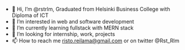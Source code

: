 - 👋 Hi, I’m @rstrlm, Graduated from Helsinki Business College with Diploma of ICT 
- 👀 I’m interested in web and software development
- 🌱 I’m currently learning fullstack with MERN stack 
- 💞️ I’m looking for internship, work, projects
- 📫 How to reach me risto.reilama@gmail.com or on twitter @Rst_Rlm

<!---
rstrlm/rstrlm is a ✨ special ✨ repository because its `README.md` (this file) appears on your GitHub profile.
You can click the Preview link to take a look at your changes.
--->
